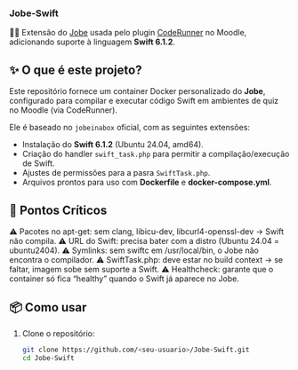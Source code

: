 ### Jobe-Swift

🏫🔧 Extensão do [Jobe](https://github.com/trampgeek/jobe) usada pelo plugin [CodeRunner](https://github.com/trampgeek/moodle-qtype_coderunner) no Moodle, adicionando suporte à linguagem **Swift 6.1.2**.

## ✨ O que é este projeto?
Este repositório fornece um container Docker personalizado do **Jobe**, configurado para compilar e executar código Swift em ambientes de quiz no Moodle (via CodeRunner).

Ele é baseado no `jobeinabox` oficial, com as seguintes extensões:
- Instalação do **Swift 6.1.2** (Ubuntu 24.04, amd64).
- Criação do handler `swift_task.php` para permitir a compilação/execução de Swift.
- Ajustes de permissões para a pasra `SwiftTask.php`.
- Arquivos prontos para uso com **Dockerfile** e **docker-compose.yml**.


## 🔹 Pontos Críticos

⚠️ Pacotes no apt-get: sem clang, libicu-dev, libcurl4-openssl-dev → Swift não compila.
⚠️ URL do Swift: precisa bater com a distro (Ubuntu 24.04 = ubuntu2404).
⚠️ Symlinks: sem swiftc em /usr/local/bin, o Jobe não encontra o compilador.
⚠️ SwiftTask.php: deve estar no build context → se faltar, imagem sobe sem suporte a Swift.
⚠️ Healthcheck: garante que o container só fica “healthy” quando o Swift já aparece no Jobe.


## 📦 Como usar
1. Clone o repositório:
   ```bash
   git clone https://github.com/<seu-usuario>/Jobe-Swift.git
   cd Jobe-Swift
